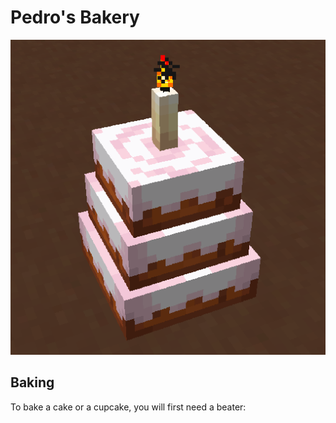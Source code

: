 # Pedro's Bakery
![A triple-layered vanilla cake with sweet berry toppings and a lit candle](src/main/resources/assets/pedrosbakery/icon.png)

## Baking
To bake a cake or a cupcake, you will first need a beater:

